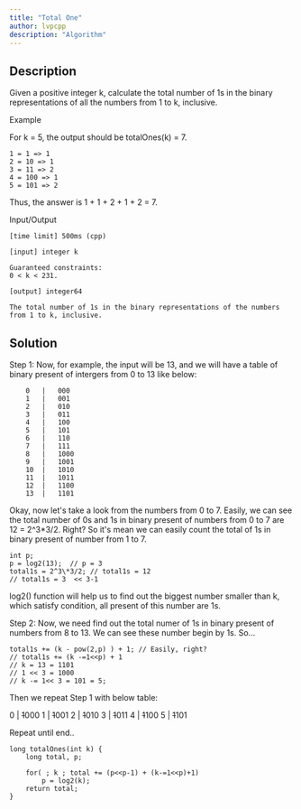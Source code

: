 ```yaml
---
title: "Total One"
author: lvpcpp
description: "Algorithm"
---
```


## Description


Given a positive integer k, calculate the total number of 1s in the binary representations of all the numbers from 1 to k, inclusive.

Example

For k = 5, the output should be
totalOnes(k) = 7.

    1 = 1 => 1
    2 = 10 => 1
    3 = 11 => 2
    4 = 100 => 1
    5 = 101 => 2

Thus, the answer is 1 + 1 + 2 + 1 + 2 = 7.

Input/Output

    [time limit] 500ms (cpp)

    [input] integer k

    Guaranteed constraints:
    0 < k < 231.

    [output] integer64

    The total number of 1s in the binary representations of the numbers from 1 to k, inclusive.

## Solution 
Step 1:
Now, for example, the input will be 13, and we will have a table of binary present of intergers from 0 to 13 like below:

        0   |   000
        1   |   001
        2   |   010
        3   |   011
        4   |   100
        5   |   101
        6   |   110
        7   |   111
        8   |   1000
        9   |   1001
        10  |   1010
        11  |   1011
        12  |   1100
        13  |   1101

Okay, now let's take a look from the numbers from 0 to 7. Easily, we can see the total number of 0s and 1s in binary present of numbers from 0 to 7 are 12 = 2^3\*3/2. Right?
So it's mean we can easily count the total of 1s in binary present of number from 1 to 7. 
~~~
int p;
p = log2(13);  // p = 3
total1s = 2^3\*3/2; // total1s = 12 
// total1s = 3  << 3-1 
~~~
log2() function will help us to find out the biggest number smaller than k, which satisfy condition, all present of this number are 1s.

Step 2:
Now, we need find out the total numer of 1s in binary present of numbers from 8 to 13.
We can see these number begin by 1s. So...

~~~
total1s += (k - pow(2,p) ) + 1; // Easily, right?
// total1s += (k -=1<<p) + 1
// k = 13 = 1101
// 1 << 3 = 1000
// k -= 1<< 3 = 101 = 5;
~~~

Then we repeat Step 1 with below table:
       
0   |   ~~1~~000
1   |   ~~1~~001
2   |   ~~1~~010
3   |   ~~1~~011
4   |   ~~1~~100
5   |   ~~1~~101

Repeat until end..

~~~
long totalOnes(int k) {
    long total, p;
    
    for( ; k ; total += (p<<p-1) + (k-=1<<p)+1)
        p = log2(k);
    return total;
}

~~~


